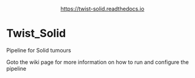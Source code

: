 <p align="center">
<a href="https://twist-solid.readthedocs.io">https://twist-solid.readthedocs.io</a>
</p>

# Twist_Solid
Pipeline for Solid tumours

Goto the wiki page for more information on how to run and configure the pipeline
